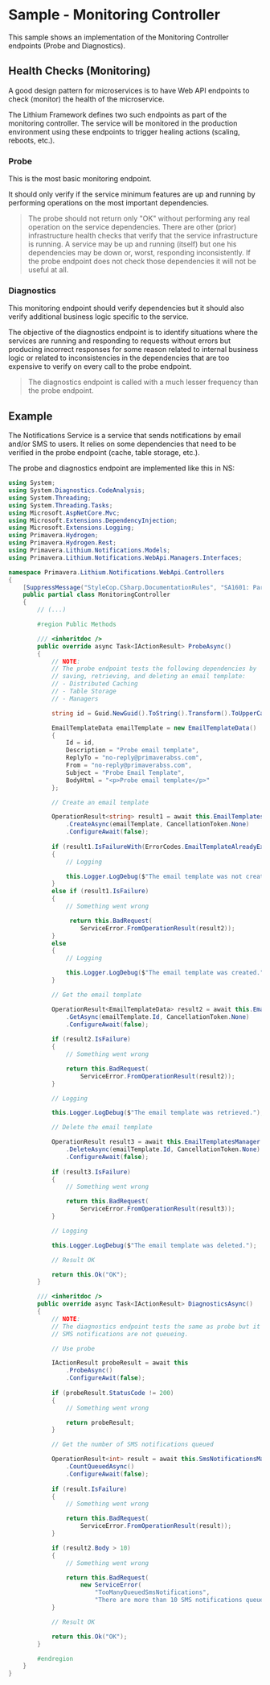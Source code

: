 # Sample - Monitoring Controller

This sample shows an implementation of the Monitoring Controller endpoints (Probe and Diagnostics).

## Health Checks (Monitoring)

A good design pattern for microservices is to have Web API endpoints to check (monitor) the health of the microservice.

The Lithium Framework defines two such endpoints as part of the monitoring controller. The service will be monitored in the production environment using these endpoints to trigger healing actions (scaling, reboots, etc.).

### Probe

This is the most basic monitoring endpoint.

It should only verify if the service minimum features are up and running by performing operations on the most important dependencies.

> The probe should not return only "OK" without performing any real operation on the service dependencies. There are other (prior) infrastructure health checks that verify that the service infrastructure is running. A service may be up and running (itself) but one his dependencies may be down or, worst, responding inconsistently. If the probe endpoint does not check those dependencies it will not be useful at all.

### Diagnostics

This monitoring endpoint should verify dependencies but it should also verify additional business logic specific to the service.

The objective of the diagnostics endpoint is to identify situations where the services are running and responding to requests without errors but producing incorrect responses for some reason related to internal business logic or related to inconsistencies in the dependencies that are too expensive to verify on every call to the probe endpoint.

> The diagnostics endpoint is called with a much lesser frequency than the probe endpoint.

## Example

The Notifications Service is a service that sends notifications by email and/or SMS to users. It relies on some dependencies that need to be verified in the probe endpoint (cache, table storage, etc.).

The probe and diagnostics endpoint are implemented like this in NS:

```csharp
using System;
using System.Diagnostics.CodeAnalysis;
using System.Threading;
using System.Threading.Tasks;
using Microsoft.AspNetCore.Mvc;
using Microsoft.Extensions.DependencyInjection;
using Microsoft.Extensions.Logging;
using Primavera.Hydrogen;
using Primavera.Hydrogen.Rest;
using Primavera.Lithium.Notifications.Models;
using Primavera.Lithium.Notifications.WebApi.Managers.Interfaces;

namespace Primavera.Lithium.Notifications.WebApi.Controllers
{
    [SuppressMessage("StyleCop.CSharp.DocumentationRules", "SA1601: PartialElementsMustBeDocumented")]
    public partial class MonitoringController
    {
        // (...)

        #region Public Methods

        /// <inheritdoc />
        public override async Task<IActionResult> ProbeAsync()
        {
            // NOTE:
            // The probe endpoint tests the following dependencies by
            // saving, retrieving, and deleting an email template:
            // - Distributed Caching
            // - Table Storage
            // - Managers

            string id = Guid.NewGuid().ToString().Transform().ToUpperCase();

            EmailTemplateData emailTemplate = new EmailTemplateData()
            {
                Id = id,
                Description = "Probe email template",
                ReplyTo = "no-reply@primaverabss.com",
                From = "no-reply@primaverabss.com",
                Subject = "Probe Email Template",
                BodyHtml = "<p>Probe email template</p>"
            };

            // Create an email template

            OperationResult<string> result1 = await this.EmailTemplatesManager
                .CreateAsync(emailTemplate, CancellationToken.None)
                .ConfigureAwait(false);
            
            if (result1.IsFailureWith(ErrorCodes.EmailTemplateAlreadyExists))
            {
                // Logging

                this.Logger.LogDebug($"The email template was not created because it already exists.");
            }
            else if (result1.IsFailure)
            {
                // Something went wrong

                 return this.BadRequest(
                    ServiceError.FromOperationResult(result2));
            }
            else
            {
                // Logging

                this.Logger.LogDebug($"The email template was created.");
            }

            // Get the email template

            OperationResult<EmailTemplateData> result2 = await this.EmailTemplatesManager
                .GetAsync(emailTemplate.Id, CancellationToken.None)
                .ConfigureAwait(false);
            
            if (result2.IsFailure)
            {
                // Something went wrong

                return this.BadRequest(
                    ServiceError.FromOperationResult(result2));
            }

            // Logging

            this.Logger.LogDebug($"The email template was retrieved.");

            // Delete the email template

            OperationResult result3 = await this.EmailTemplatesManager
                .DeleteAsync(emailTemplate.Id, CancellationToken.None)
                .ConfigureAwait(false);
            
            if (result3.IsFailure)
            {
                // Something went wrong

                return this.BadRequest(
                    ServiceError.FromOperationResult(result3));
            }

            // Logging

            this.Logger.LogDebug($"The email template was deleted.");

            // Result OK

            return this.Ok("OK");
        }

        /// <inheritdoc />
        public override async Task<IActionResult> DiagnosticsAsync()
        {
            // NOTE:
            // The diagnostics endpoint tests the same as probe but it also tests that
            // SMS notifications are not queueing.

            // Use probe

            IActionResult probeResult = await this
                .ProbeAsync()
                .ConfigureAwit(false);
            
            if (probeResult.StatusCode != 200)
            {
                // Something went wrong

                return probeResult;
            }

            // Get the number of SMS notifications queued

            OperationResult<int> result = await this.SmsNotificationsManager
                .CountQueuedAsync()
                .ConfigureAwait(false);
            
            if (result.IsFailure)
            {
                // Something went wrong

                return this.BadRequest(
                    ServiceError.FromOperationResult(result));
            }

            if (result2.Body > 10)
            {
                // Something went wrong

                return this.BadRequest(
                    new ServiceError(
                        "TooManyQueuedSmsNotifications",
                        "There are more than 10 SMS notifications queued."));
            }

            // Result OK

            return this.Ok("OK");
        }

        #endregion
    }
}
```